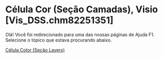 
# Célula Cor (Seção Camadas), Visio [Vis_DSS.chm82251351]

Olá! Você foi redirecionado para uma das nossas páginas de Ajuda F1. Selecione o tópico que estava procurando abaixo.

[Célula Color (Seção Layers)](http://msdn.microsoft.com/library/61c19342-46fb-48d4-6375-c9ea8306286d%28Office.15%29.aspx)
